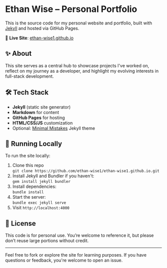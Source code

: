 # Ethan Wise – Personal Portfolio

This is the source code for my personal website and portfolio, built with [Jekyll](https://jekyllrb.com/) and hosted via GitHub Pages.

🧭 **Live Site**: [ethan-wise1.github.io](https://ethan-wise1.github.io)

## ✨ About

This site serves as a central hub to showcase projects I've worked on, reflect on my journey as a developer, and highlight my evolving interests in full-stack development.

## 🛠️ Tech Stack

- **Jekyll** (static site generator)
- **Markdown** for content
- **GitHub Pages** for hosting
- **HTML/CSS/JS** customization
- Optional: [Minimal Mistakes](https://mmistakes.github.io/minimal-mistakes/) Jekyll theme

## 🚀 Running Locally

To run the site locally:

1. Clone this repo  
   `git clone https://github.com/ethan-wise1/ethan-wise1.github.io.git`
2. Install Jekyll and Bundler if you haven't:  
   `gem install jekyll bundler`
3. Install dependencies:  
   `bundle install`
4. Start the server:  
   `bundle exec jekyll serve`
5. Visit `http://localhost:4000`

## 📄 License

This code is for personal use. You’re welcome to reference it, but please don’t reuse large portions without credit.

---

Feel free to fork or explore the site for learning purposes. If you have questions or feedback, you're welcome to open an issue.

